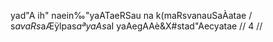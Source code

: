 yad"A ih" naein‰"yaATaeRSau na k(maRsvanauSaÀatae /
s$avaRs$aÆÿlpas$aªyaAs$aI yaAegAAè&X#stad"Aecyatae // 4 //